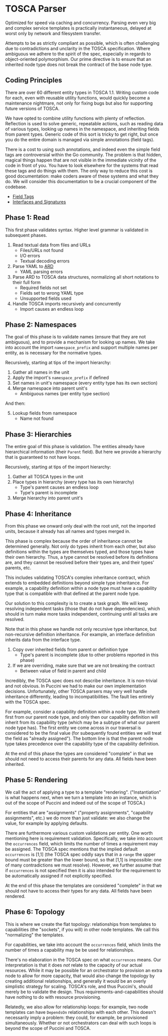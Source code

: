 TOSCA Parser
============

Optimized for speed via caching and concurrency. Parsing even very big and complex service templates
is practically instantaneous, delayed at worst only by network and filesystem transfer.

Attempts to be as strictly compliant as possible, which is often challenging due to contradictions
and unclarity in the TOSCA specification. Where ambiguous we adhere to the spirit of the spec,
especially in regards to object-oriented polymorphism. Our prime directive is to ensure that an
inherited node type does not break the contract of the base node type.

Coding Principles
-----------------

There are over 60 different entity types in TOSCA 1.1. Writing custom code for each, even with
reusable utility functions, would quickly become a maintenance nightmare, not only for fixing bugs
but also for supporting future versions of TOSCA.

We have opted to combine utility functions with plenty of reflection. Reflection is used to
solve generic, repeatable actions, such as reading data of various types, looking up names in
the namespace, and inheriting fields from parent types. Generic code of this sort is tricky to get
right, but once you do the entire domain is managed via simple annotations (field tags).

There is a cost to using such annotations, and indeed even the simple field tags are controversial
within the Go community. The problem is that hidden, magical things happen that are not visible
in the immediate vicinity of the code in front of you. You have to look elsewhere for the systems
that read these tags and do things with them. The only way to reduce this cost is good
documentation: make coders aware of these systems and what they do. We will consider this
documentation to be a crucial component of the codebase.

* [Field Tags](TAGS.md)
* [Interfaces and Signatures](INTERFACES.md)


Phase 1: Read
-------------

This first phase validates syntax. Higher level grammar is validated in subsequent phases.

1. Read textual data from files and URLs
    * Files/URLs not found
    * I/O errors
    * Textual decoding errors
2. Parse YAML to [ARD](../ard/README.md)
    * YAML parsing errors
3. Parse ARD to TOSCA data structures, normalizing all short notations to their full form
    * Required fields not set
    * Fields set to wrong YAML type
    * Unsupported fields used
4. Handle TOSCA imports recursively and concurrently
    * Import causes an endless loop

Phase 2: Namespaces
-------------------

The goal of this phase is to validate names (ensure that they are not ambiguous), and to provide
a mechanism for looking up names. We take into account the import `namespace_prefix` and support
multiple names per entity, as is necessary for the normative types.

Recursively, starting at tips of the import hierarchy:

1. Gather all names in the unit
2. Apply the import's `namespace_prefix` if defined
3. Set names in unit's namespace (every entity type has its own section)
4. Merge namespace into parent unit's
    * Ambiguous names (per entity type section)

And then:

5. Lookup fields from namespace
    * Name not found

Phase 3: Hierarchies
--------------------

The entire goal of this phase is validation. The entities already have hierarchical information
(their `Parent` field). But here we provide a hierarchy that is guaranteed to not have loops.

Recursively, starting at tips of the import hierarchy:

1. Gather all TOSCA types in the unit
2. Place types in hierarchy (every type has its own hierarchy)
    * Type's parent causes an endless loop
    * Type's parent is incomplete
3. Merge hierarchy into parent unit's

Phase 4: Inheritance
--------------------

From this phase we onward only deal with the root unit, not the imported units, because it already
has all names and types merged in.

This phase is complex because the order of inheritance cannot be determined generally. Not only do
types inherit from each other, but also definitions within the types are themselves typed, and those
types have their own hierarchy. Thus, a type cannot be resolved before its definitions are, and they
cannot be resolved before their types are, and their types' parents, etc.

This includes validating TOSCA's complex inheritance contract, which extends to embedded definitions
beyond simple type inheritance. For example, a capability definition within a node type must have a
capability type that is compatible with that defined at the parent node type.

Our solution to this complexity is to create a task graph. We will keep resolving independent tasks
(those that do not have dependencies), which should in turn make more tasks independent, continuing
until all tasks are resolved.

Note that in this phase we handle not only recursive type inheritance, but non-recursive
definition inheritance. For example, an interface definition inherits data from the interface type.

1. Copy over inherited fields from parent or definition type
    * Type's parent is incomplete (due to other problems reported in this phase)
2. If we are overriding, make sure that we are not breaking the contract
    * Between value of field in parent and child

Incredibly, the TOSCA spec does not describe inheritance. It is non-trivial and not obvious. In
Puccini we had to make our own implementation decisions. Unfortunately, other TOSCA parsers may
very well handle inheritance differently, leading to incompatibilities. The fault lies entirely
with the TOSCA spec.

For example, consider a capability definition within a node type. We inherit first from our parent
node type, and only then our capability definition will inherit from its capability type (which may
be a subtype of what our parent node type has). The first entity we come across in our traversal is
considered to be the final value (for subequently found entities we will treat the field as "already
assigned"). The bottom line is that the parent node type takes precedence over the capability type
of the capability definition.

At the end of this phase the types are considered "complete" in that we should not need to access
their parents for any data. All fields have been inherited.

Phase 5: Rendering
------------------

We call the act of applying a type to a template "rendering". ("Instantiation" is what happens next,
when we turn a template into an instance, which is out of the scope of Puccini and indeed out of the
scope of TOSCA.)

For entities that are "assignments" ("property assignments", "capability assignments", etc.) we
do more than just validate: we also change the value, for example by applying defaults.  

There are furthermore various custom validations per entity. One worth mentioning here is
requirement validation. Specifically, we take into account the `occurrences` field, which limits the
number of times a requirement may be assigned. The TOSCA spec mentions that the implied default
`occurrences` is \[1,1\] (the TOSCA spec oddly says that in a `range` the upper bound must be
greater than the lower bound, so that \[1,1] is impossible: one of many contradictions we must
resolve). However, we further assume that if `occurrences` is not specified then it is also intended
for the requirement to be automatically assigned if not explicitly specified.

At the end of this phase the templates are considered "complete" in that we should not have to
access their types for any data. All fields have been rendered.

Phase 6: Topology
-----------------

This is where we create the flat topology: relationships from templates to capabilities (the
"sockets", if you will) in other node templates. We call this "normalizing" the templates.

For capabilities, we take into account the `occurrences` field, which limits the number of times a
capability may be be used for relationships.

There's no elaboration in the TOSCA spec on what `occurrences` means. Our interpretation is that it
does *not* relate to the capacity of our actual resources. While it may be possible for an
orchestrator to provision an extra node to allow for more capacity, that would also change the
topology by creating additional relationships, and generally it would be an overly simplistic
strategy for scaling. TOSCA's role, and thus Puccini's, should merely be to validate the design. Thus
requirements-and-capabilities should have nothing to do with resource provisioning.

Relatedly, we also allow for relationship loops: for example, two node templates can have `DependsOn`
relationships with each other. This doesn't necessarily imply a problem: they could, for example, be
provisioned simultaneously. Whether or not orchestrators can deal with such loops is beyond the
scope of Puccini and TOSCA.
